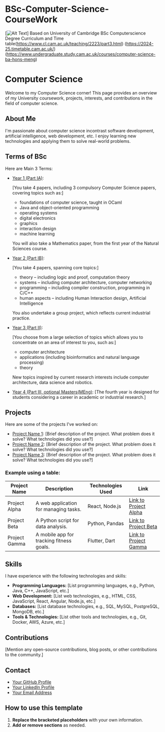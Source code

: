 # BSc-Computer-Science-CourseWork
[![Alt Text]([image-url](https://www.nasa.gov/wp-content/uploads/2023/03/iss061e045447.jpg?w=1041))]
Based on University of Cambridge BSc Computerscience Degree Curriculum and Time table(https://www.cl.cam.ac.uk/teaching/2223/part3.html)
(https://2024-25.timetable.cam.ac.uk/)
(https://www.undergraduate.study.cam.ac.uk/courses/computer-science-ba-hons-meng)

<!DOCTYPE html>
<html lang="en">
<head>
    <meta charset="UTF-8">
    <meta name="viewport" content="width=device-width, initial-scale=1.0">
    
</head>
<body>

  <h1>Computer Science</h1>

  <p>Welcome to my Computer Science corner! This page provides an overview of my University coursework, projects, interests, and contributions in the field of computer science.</p>

  <h2>About Me</h2>
  <p>I'm passionate about computer science incontrast software development, artificial intelligence, web development, etc. I enjoy learning new technologies and applying them to solve real-world problems.</p>

  <h2>Terms of BSc </h2>

  <p>Here are Main 3 Terms:</p>

  <ul>
    <li><a href="link-to-project-1">Year 1 (Part IA)</a>: </li>
      <p>[You take 4 papers, including 3 compulsory Computer Science papers, covering topics such as:]</p>
      <ul>
    	<li>foundations of computer science, taught in OCaml</li>
    	<li>Java and object-oriented programming</li>
    	<li>operating systems</li>
    	<li>digital electronics</li>
    	<li>graphics</li>
    	<li>interaction design</li>
    	<li>machine learning</li>
     </ul>
     <p>You will also take a Mathematics paper, from the first year of the Natural Sciences course.</p>
    <li><a href="link-to-project-2">Year 2 (Part IB)</a>:</li>
      <p>[You take 4 papers, spanning core topics:]</p>
      <ul>
        <li>theory – including logic and proof, computation theory</li>
        <li>systems – including computer architecture, computer networking</li>
        <li>programming – including compiler construction, programming in C/C++</li>
        <li>human aspects – including Human Interaction design, Artificial Intelligence</li>
      </ul>
      <p>You also undertake a group project, which reflects current industrial practice.</p>
    <li><a href="link-to-project-3">Year 3 (Part II)</a>:</li>
      <p>[You choose from a large selection of topics which allows you to concentrate on an area of interest to you, such as:]</p>
      <ul>
    	<li>computer architecture</li>
    	<li>applications (including bioinformatics and natural language processing)</li>
    	<li>theory</li>
      </ul>
      <p>New topics inspired by current research interests include computer architecture, data science and robotics.</p>
    <li><a href="link-to-project-3">Year 4 (Part III, optional Masters(MEng)</a>: [The fourth year is designed for students considering a career in academic or industrial research.]</li>
      
  </ul>
  
  <h2>Projects</h2>

  <p>Here are some of the projects I've worked on:</p>

  <ul>
      <li><a href="link-to-project-1">Project Name 1</a>: [Brief description of the project. What problem does it solve? What technologies did you use?]</li>
      <li><a href="link-to-project-2">Project Name 2</a>: [Brief description of the project. What problem does it solve? What technologies did you use?]</li>
      <li><a href="link-to-project-3">Project Name 3</a>: [Brief description of the project. What problem does it solve? What technologies did you use?]</li>
  </ul>

  <h3>Example using a table:</h3>

  <table>
      <thead>
          <tr>
              <th>Project Name</th>
              <th>Description</th>
              <th>Technologies Used</th>
              <th>Link</th>
          </tr>
      </thead>
      <tbody>
          <tr>
              <td>Project Alpha</td>
              <td>A web application for managing tasks.</td>
              <td>React, Node.js</td>
              <td><a href="link-alpha">Link to Project Alpha</a></td>
          </tr>
          <tr>
              <td>Project Beta</td>
              <td>A Python script for data analysis.</td>
              <td>Python, Pandas</td>
              <td><a href="link-beta">Link to Project Beta</a></td>
          </tr>
          <tr>
              <td>Project Gamma</td>
              <td>A mobile app for tracking fitness goals.</td>
              <td>Flutter, Dart</td>
              <td><a href="link-gamma">Link to Project Gamma</a></td>
          </tr>
      </tbody>
  </table>

  <h2>Skills</h2>

  <p>I have experience with the following technologies and skills:</p>
  <ul>
      <li><strong>Programming Languages:</strong> [List programming languages, e.g., Python, Java, C++, JavaScript, etc.]</li>
      <li><strong>Web Development:</strong> [List web technologies, e.g., HTML, CSS, JavaScript, React, Angular, Node.js, etc.]</li>
      <li><strong>Databases:</strong> [List database technologies, e.g., SQL, MySQL, PostgreSQL, MongoDB, etc.]</li>
      <li><strong>Tools & Technologies:</strong> [List other tools and technologies, e.g., Git, Docker, AWS, Azure, etc.]</li>
  </ul>

  <h2>Contributions</h2>
  <p>[Mention any open-source contributions, blog posts, or other contributions to the community.]</p>

  <h2>Contact</h2>
  <ul>
      <li><a href="your-github-profile-link">Your GitHub Profile</a></li>
      <li><a href="your-linkedin-profile-link">Your LinkedIn Profile</a></li>
      <li><a href="mailto:your-email-address">Your Email Address</a></li>
  </ul>

  <h2>How to use this template</h2>
  <ol>
      <li><strong>Replace the bracketed placeholders</strong> with your own information.</li>
      <li><strong>Add or remove sections</strong> as needed.</li>
  </ol>

</body>
</html>
